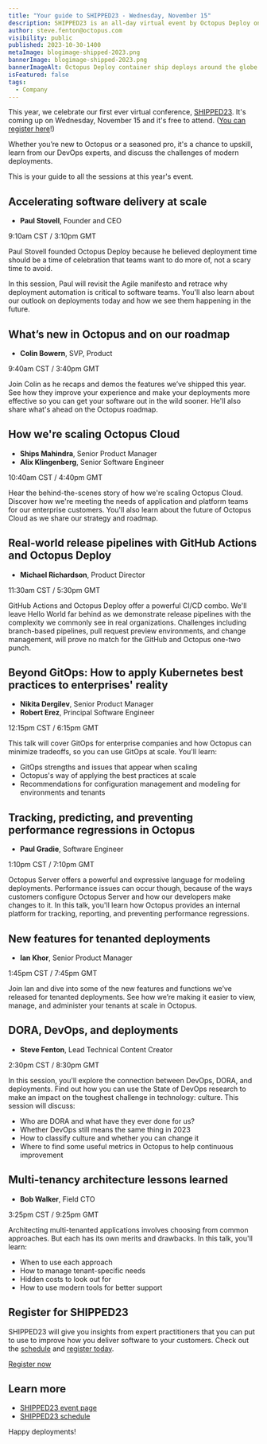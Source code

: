 ```yaml
---
title: "Your guide to SHIPPED23 - Wednesday, November 15"
description: SHIPPED23 is an all-day virtual event by Octopus Deploy on November 15, 2023. Join us for discussions about managing complex hybrid deployments at scale.
author: steve.fenton@octopus.com
visibility: public
published: 2023-10-30-1400
metaImage: blogimage-shipped-2023.png
bannerImage: blogimage-shipped-2023.png
bannerImageAlt: Octopus Deploy container ship deploys around the globe with buildings and the DevOps infinity.
isFeatured: false
tags: 
  - Company
---
```


This year, we celebrate our first ever virtual conference, [SHIPPED23](https://octopus.com/shipped). It's coming up on Wednesday, November 15 and it's free to attend. ([You can register here](https://streamyard.com/watch/jpEyzQR8W7qr)!)

Whether you’re new to Octopus or a seasoned pro, it's a chance to upskill, learn from our DevOps experts, and discuss the challenges of modern deployments. 

This is your guide to all the sessions at this year's event.

## Accelerating software delivery at scale

- **Paul Stovell**, Founder and CEO
 
9:10am CST / 3:10pm GMT

Paul Stovell founded Octopus Deploy because he believed deployment time should be a time of celebration that teams want to do more of, not a scary time to avoid.

In this session, Paul will revisit the Agile manifesto and retrace why deployment automation is critical to software teams. You'll also learn about our outlook on deployments today and how we see them happening in the future.

## What’s new in Octopus and on our roadmap

- **Colin Bowern**, SVP, Product 

9:40am CST / 3:40pm GMT

Join Colin as he recaps and demos the features we’ve shipped this year. See how they improve your experience and make your deployments more effective so you can get your software out in the wild sooner. He'll also share what's ahead on the Octopus roadmap.

## How we're scaling Octopus Cloud

- **Ships Mahindra**, Senior Product Manager
- **Alix Klingenberg**, Senior Software Engineer 

10:40am CST / 4:40pm GMT

Hear the behind-the-scenes story of how we're scaling Octopus Cloud. Discover how we're meeting the needs of application and platform teams for our enterprise customers. You'll also learn about the future of Octopus Cloud as we share our strategy and roadmap.

## Real-world release pipelines with GitHub Actions and Octopus Deploy

- **Michael Richardson**, Product Director

11:30am CST / 5:30pm GMT

GitHub Actions and Octopus Deploy offer a powerful CI/CD combo. We'll leave Hello World far behind as we demonstrate release pipelines with the complexity we commonly see in real organizations. Challenges including branch-based pipelines, pull request preview environments, and change management, will prove no match for the GitHub and Octopus one-two punch.

## Beyond GitOps: How to apply Kubernetes best practices to enterprises' reality

- **Nikita Dergilev**, Senior Product Manager
- **Robert Erez**, Principal Software Engineer

12:15pm CST / 6:15pm GMT

This talk will cover GitOps for enterprise companies and how Octopus can minimize tradeoffs, so you can use GitOps at scale. You'll learn:

- GitOps strengths and issues that appear when scaling
- Octopus's way of applying the best practices at scale
- Recommendations for configuration management and modeling for environments and tenants

## Tracking, predicting, and preventing performance regressions in Octopus

- **Paul Gradie**, Software Engineer

1:10pm CST / 7:10pm GMT

Octopus Server offers a powerful and expressive language for modeling deployments. Performance issues can occur though, because of the ways customers configure Octopus Server and how our developers make changes to it. In this talk, you'll learn how Octopus provides an internal platform for tracking, reporting, and preventing performance regressions.

## New features for tenanted deployments

- **Ian Khor**, Senior Product Manager

1:45pm CST / 7:45pm GMT

Join Ian and dive into some of the new features and functions we’ve released for tenanted deployments. See how we’re making it easier to view, manage, and administer your tenants at scale in Octopus.

## DORA, DevOps, and deployments

- **Steve Fenton**, Lead Technical Content Creator

2:30pm CST / 8:30pm GMT

In this session, you'll explore the connection between DevOps, DORA, and deployments. Find out how you can use the State of DevOps research to make an impact on the toughest challenge in technology: culture. This session will discuss:

- Who are DORA and what have they ever done for us?
- Whether DevOps still means the same thing in 2023
- How to classify culture and whether you can change it
- Where to find some useful metrics in Octopus to help continuous improvement

## Multi-tenancy architecture lessons learned

- **Bob Walker**, Field CTO

3:25pm CST / 9:25pm GMT

Architecting multi-tenanted applications involves choosing from common approaches. But each has its own merits and drawbacks. In this talk, you'll learn:

- When to use each approach
- How to manage tenant-specific needs
- Hidden costs to look out for
- How to use modern tools for better support

## Register for SHIPPED23

SHIPPED23 will give you insights from expert practitioners that you can put to use to improve how you deliver software to your customers. Check out the [schedule](https://octopus.com/shipped/schedule) and [register today](https://streamyard.com/watch/jpEyzQR8W7qr).

<span><a class="btn btn-success" href="https://streamyard.com/watch/jpEyzQR8W7qr">Register now</a></span>

## Learn more

- [SHIPPED23 event page](https://octopus.com/shipped)
- [SHIPPED23 schedule](https://octopus.com/shipped/schedule)

Happy deployments!